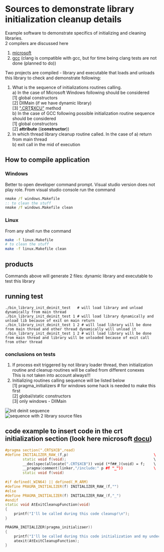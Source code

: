 # Sources to demonstrate library initialization cleanup details

Example software to demonstrate specifics of initializing and cleaning libraries.  
2 compilers are discussed here   
 1.  [microsoft](https://www.cprogramming.com/visual.html)  
 2.  [gcc](https://gcc.gnu.org/) (clang is compatible with gcc, but for time being clang tests are not done (planned to do))  
  
Two projects are compiled - library and executable that loads and unloads this library to check and demonstrate following:  
 1.  What is the sequence of initializations routines calling.  
      a) In the case of Microsoft Windows following should be considered  
	      [1] global constructors  
	  	  [2] DllMain (if we have dynamic library)  
	  	  [3] [".CRT$XCU"](https://docs.microsoft.com/en-us/cpp/c-runtime-library/crt-initialization?view=vs-2019) method  
	  b) In the case of GCC following possible initialization routine sequence should be considered  
	      [1] global constructors  
	  	  [2]  __attribute__ ((__constructor__))  
 2.  In which thread library cleanup routine called. In the case of 
      a) return from main thread  
	  b) exit call in the mid of execution  


## How to compile application  
### Windows  
Better to open developer command prompt. Visual studio version does not play role. From visual studio console run the command  
``` bat  
nmake /f windows.Makefile  
:: to clean the stuff  
nmake /f windows.Makefile clean  
```  
  
### Linux  
From any shell run the command  
``` bash  
make -f linux.Makefile  
# to clean the stuff  
make -f linux.Makefile clean  
```

## products  
Commands above will generate 2 files: dynamic library and executable to test this library  
  
## running test  
```  
./bin_library_init_deinit_test   # will load library and unload dynamically from main thread  
./bin_library_init_deinit_test 1 # will load library dynamically and unload lib because of exit on main return    
./bin_library_init_deinit_test 1 2 # will load library will be done from main thread and other thread dynamically will unload it  
./bin_library_init_deinit_test 1 2 # will load library will be done from main thread and library will be unloaded because of exit call from other thread  
```  
  
### conclusions on tests  
 1. If process exit triggered by not library loader thread, then initialization routine and cleanup routines will be called from different conexes  
    This is not taken into account always!!!  
 2. Initializing routines calling sequence will be listed below  
     [1]  pragma_initializers # for windows some hack is needed to make this first  
	 [2]  global/static constructors  
	 [3]  only windows - DllMain  


![Init deinit sequence](https://github.com/davitkalantaryan/library_init_deinit_test/blob/master/docs/images/windows_output_sceenshot.png)  
![sequence with 2 library source files](https://github.com/davitkalantaryan/library_init_deinit_test/blob/master/docs/images/windows_output_with_2_source_files_sceenshot.png)  

## code example to insert code in the crt initialization section (look here microsoft [docu](https://docs.microsoft.com/en-us/cpp/c-runtime-library/crt-initialization?view=vs-2019))  
```cpp  
#pragma section(".CRT$XCB",read)  
#define INITIALIZER_RAW_(f,p)										\  
        static void f(void);										\  
        __declspec(allocate(".CRT$XCB")) void (*f##_)(void) = f;	\  
        __pragma(comment(linker,"/include:" p #f "_"))				\  
        static void f(void)  
  
#if defined(_WIN64) || defined(_M_ARM)  
#define PRAGMA_INITIALIZER(f) INITIALIZER_RAW_(f,"")  
#else  
#define PRAGMA_INITIALIZER(f) INITIALIZER_RAW_(f,"_")  
#endif  
static void AtExitCleanupFunction(void)
{
	printf("I'll be called during this code cleanup!\n");
}

PRAGMA_INITIALIZER(pragma_initializaer))
{
	printf("I'll be called during this code initialization and my undecorated name is %s!\n",__FUNCTION__); // undecorated name is 'pragma_initializaer'
	atexit(AtExitCleanupFunction);
}
```  
